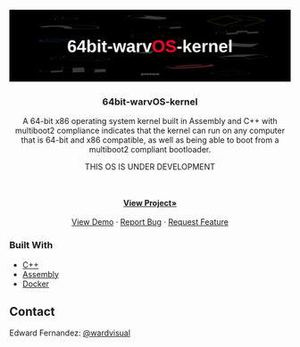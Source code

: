 <div id="top"></div>

<!-- PROJECT LOGO -->
<br />
<div align="center">
  <a href="https://github.com/wardvisual/64bit-warvOS-kernel">
    <img src="./screenshots/warvos.jpg" alt="warvOS">
  </a>

  <h3 align="center">64bit-warvOS-kernel</h3>

  <p align="center">A 64-bit x86 operating system kernel built in Assembly and C++ with multiboot2 compliance indicates that the kernel can run on any computer that is 64-bit and x86 compatible, as well as being able to boot from a multiboot2 compliant bootloader.</p>
  <p>THIS OS IS UNDER DEVELOPMENT</p>
    <br />
    <br />
    <a href="https://github.com/wardvisual/64bit-warvOS-kernel"><strong>View Project»</strong></a>
    <br />    
    <br />
    <a href="https://github.com/wardvisual/64bit-warvOS-kernel">View Demo</a>
    ·
    <a href="https://github.com/wardvisual/64bit-warvOS-kernel/issues">Report Bug</a>
    ·
    <a href="https://github.com/wardvisual/64bit-warvOS-kernel/issues">Request Feature</a>
  
</div>

### Built With

- [C++]()
- [Assembly]()
- [Docker]()

<!-- CONTACT -->

## Contact

Edward Fernandez: [@wardvisual](https://www.wardvisual.me/)
